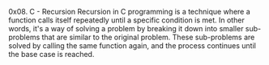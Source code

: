 0x08. C - Recursion
Recursion in C programming is a technique where a function calls itself repeatedly until a specific condition is met. In other words, it's a way of solving a problem by breaking it down into smaller sub-problems that are similar to the original problem. These sub-problems are solved by calling the same function again, and the process continues until the base case is reached.

